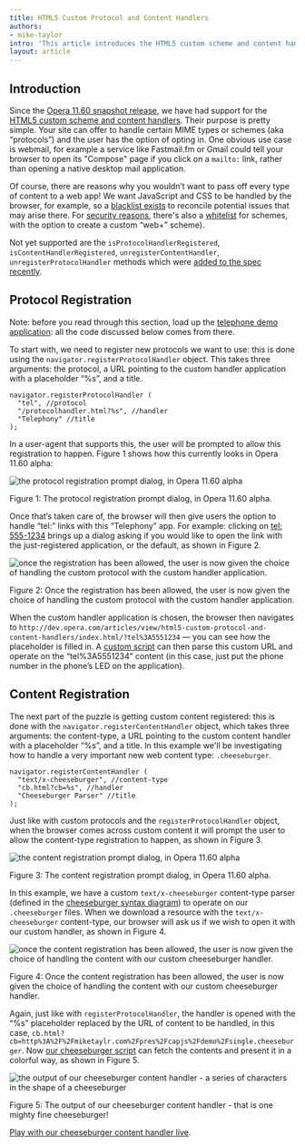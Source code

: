 ```yaml
---
title: HTML5 Custom Protocol and Content Handlers
authors:
- mike-taylor
intro: 'This article introduces the HTML5 custom scheme and content handlers, showing how you can employ them to allow use of custom content types on your sites.'
layout: article
---
```

<h2>Introduction</h2>

<p>Since the <a href="http://www.opera.com/browser/">Opera 11.60 snapshot release</a>, we have had support for the <a href="http://www.whatwg.org/specs/web-apps/current-work/#custom-handlers">HTML5 custom scheme and content handlers</a>. Their purpose is pretty simple. Your site can offer to handle certain MIME types or schemes (aka &#8220;protocols&#8221;) and the user has the option of opting in. One obvious use case is webmail, for example a service like Fastmail.fm or Gmail could tell your browser to open its "Compose" page if you click on a <code>mailto:</code> link, rather than opening a native desktop mail application.</p>

<p>Of course, there are reasons why you wouldn&#8217;t want to pass off every type of content to a web app! We want JavaScript and CSS to be handled by the browser, for example, so a <a href="http://www.whatwg.org/specs/web-apps/current-work/multipage/timers.html#type-blacklist">blacklist exists</a> to reconcile potential issues that may arise there. For <a href="http://lists.whatwg.org/htdig.cgi/whatwg-whatwg.org/2011-April/031220.html">security reasons</a>, there's also a <a href="http://www.whatwg.org/specs/web-apps/current-work/multipage/timers.html#whitelisted-scheme">whitelist</a> for schemes, with the option to create a custom &#8220;web+&#8221; scheme).</p>

<p>Not yet supported are the <code>isProtocolHandlerRegistered</code>, <code>isContentHandlerRegistered</code>, <code>unregisterContentHandler</code>, <code>unregisterProtocolHandler</code> methods which were <a href="http://html5.org/tools/web-apps-tracker?from=6523&to=6524">added to the spec recently</a>.</p>

<h2 id="protocol_registration">Protocol Registration</h2>

<p class="note">Note: before you read through this section, load up the <a href="index.html">telephone demo application</a>: all the code discussed below comes from there.</p>

<p>To start with, we need to register new protocols we want to use: this is done using the <code>navigator.registerProtocolHandler</code> object. This takes three arguments: the protocol, a URL pointing to the custom handler application with a placeholder &#8220;%s&#8221;, and a title.</p>

<pre><code>navigator.registerProtocolHandler (
  "tel", //protocol
  "/protocolhandler.html?%s", //handler
  "Telephony" //title
);</pre></code>

<p>In a user-agent that supports this, the user will be prompted to allow this registration to happen. Figure 1 shows how this currently looks in Opera 11.60 alpha:</p>

<p><img src="registerprotocol.png" alt="the protocol registration prompt dialog, in Opera 11.60 alpha"></p>
<p class="caption">Figure 1: The protocol registration prompt dialog, in Opera 11.60 alpha.</p>

<p>Once that&#8217;s taken care of, the browser will then give users the option to handle &#8220;tel:&#8221; links with this &#8220;Telephony&#8221; app. For example: clicking on <a href="tel:5551234">tel: 555-1234</a> brings up a dialog asking if you would like to open the link with the just-registered application, or the default, as shown in Figure 2.</p>

<p><img src="contentchoice.png" alt="once the registration has been allowed, the user is now given the choice of handling the custom protocol with the custom handler application."></p>
<p class="caption">Figure 2: Once the registration has been allowed, the user is now given the choice of handling the custom protocol with the custom handler application.</p>

<p>When the custom handler application is chosen, the browser then navigates to <code>http://dev.opera.com/articles/view/html5-custom-protocol-and-content-handlers/index.html/?tel%3A5551234</code> &mdash; you can see how the placeholder is filled in. A <a href="app.js">custom script</a> can then parse this custom URL and operate on the &#8220;tel%3A5551234&#8221; content (in this case, just put the phone number in the phone&#8217;s LED on the application).</p>

<h2 id="content_registration">Content Registration</h2>

<p>The next part of the puzzle is getting custom content registered: this is done with the <code>navigator.registerContentHandler</code> object, which takes three arguments: the content-type, a URL pointing to the custom content handler with a placeholder &#8220;%s&#8221;, and a title. In this example we'll be investigating how to handle a very important new web content type: <code>.cheeseburger</code>.</p>

<pre><code>navigator.registerContentHandler (
  "text/x-cheeseburger", //content-type
  "cb.html?cb=%s", //handler
  "Cheeseburger Parser" //title
);</code></pre>

<p>Just like with custom protocols and the <code>registerProtocolHandler</code> object, when the browser comes across custom content it will prompt the user to allow the content-type registration to happen, as shown in Figure 3.</p>

<p><img src="registercontent.png" alt="the content registration prompt dialog, in Opera 11.60 alpha"></p>
<p class="caption">Figure 3: The content registration prompt dialog, in Opera 11.60 alpha.</p>

<p>In this example, we have a custom <code>text/x-cheeseburger</code> content-type parser (defined in the <a href="cheeseburger_railroaddiagram.png">cheeseburger syntax diagram</a>) to operate on our <code>.cheeseburger</code> files. When we download a resource with the <code>text/x-cheeseburger</code> content-type, our browser will ask us if we wish to open it with our custom handler, as shown in Figure 4.</p>

<p><img src="opencontent.png" alt="once the content registration has been allowed, the user is now given the choice of handling the content with our custom cheeseburger handler."></p>
<p class="caption">Figure 4: Once the content registration has been allowed, the user is now given the choice of handling the content with our custom cheeseburger handler.</p>

<p>Again, just like with <code>registerProtocolHandler</code>, the handler is opened with the &#8220;%s&#8221; placeholder replaced by the URL of content to be handled, in this case, <code>cb.html?cb=http%3A%2F%2Fmiketaylr.com%2Fpres%2Fcapjs%2Fdemo%2Fsingle.cheeseburger</code>. Now <a href="cb.js">our cheeseburger script</a> can fetch the contents and present it in a colorful way, as shown in Figure 5.</p>

<p><img src="cheeseburger.png" alt="the output of our cheeseburger content handler - a series of characters in the shape of a cheeseburger"></p>
<p class="caption">Figure 5: The output of our cheeseburger content handler - that is one mighty fine cheeseburger!</p>

<p><a href="contenthandler.html">Play with our cheeseburger content handler live</a>.</p>
